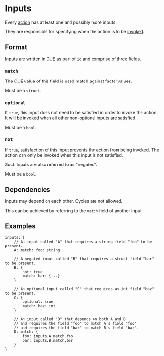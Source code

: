 # Inputs

Every [action](action.md) has at least one and possibly more inputs.

They are responsible for specifying when the action is to be [invoked](invocation.md).

## Format

Inputs are written in [CUE](https://cuelang.org) as part of [`io`](action.md#io) and comprise of three fields.

### `match`

The CUE value of this field is used match against facts' values.

Must be a `struct`.

### `optional`

If `true`, this input does not need to be satisfied in order to invoke the action.
It will be invoked when all other non-optional inputs are satisfied.

Must be a `bool`.

### `not`

If `true`, satisfaction of this input prevents the action from being invoked.
The action can only be invoked when this input is not satisfied.

Such inputs are also referred to as "negated".

Must be a `bool`.

## Dependencies

Inputs may depend on each other. Cycles are not allowed.

This can be achieved by referring to the `match` field of another input.

## Examples

```cue
inputs: {
	// An input called "A" that requires a string field "foo" to be present.
	A: match: foo: string

	// A negated input called "B" that requires a struct field "bar" to be present.
	B: {
		not: true
		match: bar: {...}
	}

	// An optional input called "C" that requires an int field "baz" to be present.
	C: {
		optional: true
		match: baz: int
	}

	// An input called "D" that depends on both A and B
	// and requires the field "foo" to match A's field "foo"
	// and requires the field "bar" to match B's field "bar".
	D: match: {
		foo: inputs.A.match.foo
		bar: inputs.B.match.bar
	}
}
```
